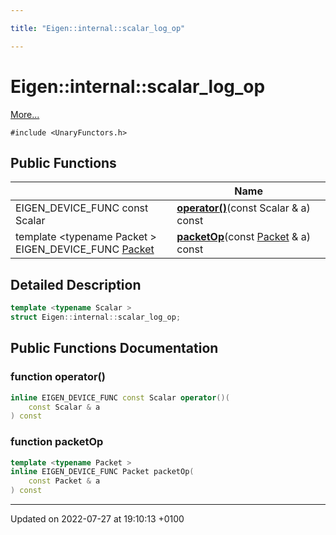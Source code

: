 ```yaml
---

title: "Eigen::internal::scalar_log_op"

---
```


# Eigen::internal::scalar_log_op



 [More...](#detailed-description)


`#include <UnaryFunctors.h>`

## Public Functions

|                | Name           |
| -------------- | -------------- |
| EIGEN_DEVICE_FUNC const Scalar | **[operator()](http://example.org/classes/structeigen_1_1internal_1_1scalar__log__op/#function-operator())**(const Scalar & a) const |
| template <typename Packet \> <br>EIGEN_DEVICE_FUNC <a href="http://example.org/classes/unioneigen_1_1internal_1_1packet/">Packet</a> | **[packetOp](http://example.org/classes/structeigen_1_1internal_1_1scalar__log__op/#function-packetop)**(const <a href="http://example.org/classes/unioneigen_1_1internal_1_1packet/">Packet</a> & a) const |

## Detailed Description

```cpp
template <typename Scalar >
struct Eigen::internal::scalar_log_op;
```

## Public Functions Documentation

### function operator()

```cpp
inline EIGEN_DEVICE_FUNC const Scalar operator()(
    const Scalar & a
) const
```


### function packetOp

```cpp
template <typename Packet >
inline EIGEN_DEVICE_FUNC Packet packetOp(
    const Packet & a
) const
```


-------------------------------

Updated on 2022-07-27 at 19:10:13 +0100